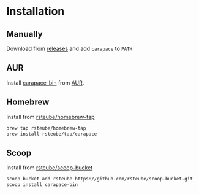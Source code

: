 # Installation

## Manually

Download from [releases](https://github.com/rsteube/carapace-bin/releases) and add `carapace` to `PATH`.

## AUR

Install [carapace-bin](https://aur.archlinux.org/packages/carapace-bin/) from [AUR](https://aur.archlinux.org/).

## Homebrew

Install from [rsteube/homebrew-tap](https://github.com/rsteube/homebrew-tap)

```sh
brew tap rsteube/homebrew-tap
brew install rsteube/tap/carapace
```

## Scoop

Install from [rsteube/scoop-bucket](https://github.com/rsteube/scoop-bucket)

```sh
scoop bucket add rsteube https://github.com/rsteube/scoop-bucket.git
scoop install carapace-bin
```
